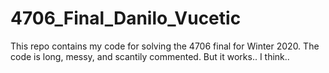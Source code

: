 # 4706_Final_Danilo_Vucetic
This repo contains my code for solving the 4706 final for Winter 2020. The code is long, messy, and scantily commented. But it works.. I think.. 
